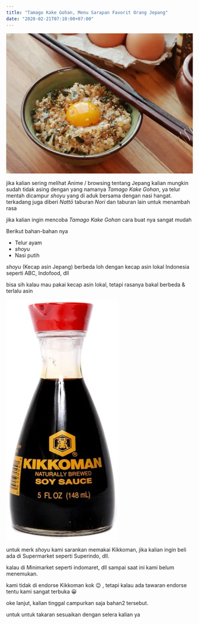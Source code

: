 ```yaml
---
title: "Tamago Kake Gohan, Menu Sarapan Favorit Orang Jepang"
date: "2020-02-21T07:10:00+07:00"
---
```


![](./tamago-kake-gohan.webp)

jika kalian sering melihat Anime / browsing tentang Jepang kalian mungkin sudah tidak asing dengan yang namanya _Tamago Kake Gohan_, ya telur mentah dicampur _shoyu_ yang di aduk bersama dengan nasi hangat. terkadang juga diberi _Nattō_ taburan _Nori_ dan taburan lain untuk menambah rasa

jika kalian ingin mencoba _Tamago Kake Gohan_ cara buat nya sangat mudah

Berikut bahan-bahan nya

- Telur ayam
- _shoyu_
- Nasi putih

_shoyu_ (Kecap asin Jepang) berbeda loh dengan kecap asin lokal Indonesia seperti ABC, Indofood, dll

bisa sih kalau mau pakai kecap asin lokal, tetapi rasanya bakal berbeda & terlalu asin

![](./kikkoman.webp)

untuk merk _shoyu_ kami sarankan memakai Kikkoman, jika kalian ingin beli ada di Supermarket seperti Superindo, dll.

kalau di Minimarket seperti indomaret, dll sampai saat ini kami belum menemukan.

kami tidak di endorse Kikkoman kok 😉 , tetapi kalau ada tawaran endorse tentu kami sangat terbuka 😀

oke lanjut, kalian tinggal campurkan saja bahan2 tersebut.

untuk untuk takaran sesuaikan dengan selera kalian ya
